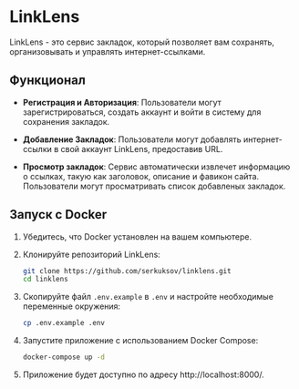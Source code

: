 # LinkLens

LinkLens - это сервис закладок, который позволяет вам сохранять, организовывать и управлять интернет-ссылками.

## Функционал

- **Регистрация и Авторизация**: Пользователи могут зарегистрироваться, создать аккаунт и войти в систему для сохранения закладок.

- **Добавление Закладок**: Пользователи могут добавлять интернет-ссылки в свой аккаунт LinkLens, предоставив URL.

- **Просмотр закладок**: Сервис автоматически извлечет информацию о ссылках, такую как заголовок, описание и фавикон сайта. Пользователи могут просматривать список добавленых закладок.

## Запуск с Docker

1. Убедитесь, что Docker установлен на вашем компьютере.

2. Клонируйте репозиторий LinkLens:

   ```bash
   git clone https://github.com/serkuksov/linklens.git
   cd linklens

3. Скопируйте файл `.env.example` в `.env` и настройте необходимые переменные окружения:
   ```bash
   cp .env.example .env

4. Запустите приложение с использованием Docker Compose:
   ```bash
   docker-compose up -d
   
5. Приложение будет доступно по адресу http://localhost:8000/.

